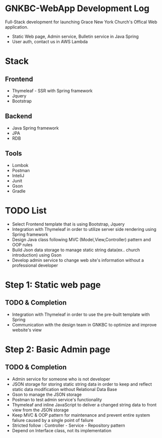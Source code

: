 # GNKBC-WebApp Development Log
  Full-Stack development for launching Grace New York Church's Offical Web application.
  
  * Static Web page, Admin service, Bulletin service in Java Spring <br>
  * User auth, contact us in AWS Lambda 
  
# Stack
  ## Frontend
   * Thymeleaf - SSR with Spring framework
   * Jquery
   * Bootstrap
  ## Backend
   * Java Spring framework
   * JPA
   * RDB
  ## Tools 
   * Lombok
   * Postman 
   * InteliJ
   * Junit
   * Gson
   * Gradle

# TODO List
 * Select Frontend template that is using Bootstrap, Jquery
 * Integration with Thymeleaf in order to utilize server side rendering using Spring framework
 * Design Java class following MVC (Model,View,Controller) pattern and OOP rules
 * Build Json data storage to manage static string data(ex.. church introduction) using Gson 
 * Develop admin service to change web site's information without a professional developer

# Step 1: Static web page 
  ## TODO & Completion
   - Integration with Thymeleaf in order to use the pre-built template with Spring
   - Communication with the design team in GNKBC to optimize and improve website's view
# Step 2: Basic Admin page
  ## TODO & Completion
   - Admin service for someone who is not developer
   - JSON storage for storing static string data in order to keep and reflect static data modification without Relational Data Base
   - Gson to manage the JSON storage
   - Postman to test admin service's functionality
   - Thymeleaf and inline JavaScript to deliver a changed string data to front view from the JSON storage
   - Keep MVC & OOP pattern for maintenance and prevent entire system faliure caused by a single point of faliure
   - Stricted follow : Controller - Service - Repository pattern
   - Depend on Interface class, not its implementation
